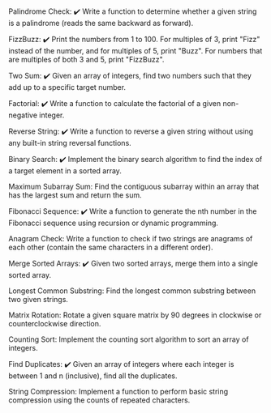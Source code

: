 Palindrome Check: ✔️
Write a function to determine whether a given string is a palindrome (reads the same backward as forward).

FizzBuzz: ✔️
Print the numbers from 1 to 100. For multiples of 3, print "Fizz" instead of the number, and for multiples of 5, print "Buzz". For numbers that are multiples of both 3 and 5, print "FizzBuzz".

Two Sum: ✔️
Given an array of integers, find two numbers such that they add up to a specific target number.

Factorial: ✔️
Write a function to calculate the factorial of a given non-negative integer.

Reverse String: ✔️
Write a function to reverse a given string without using any built-in string reversal functions.

Binary Search: ✔️
Implement the binary search algorithm to find the index of a target element in a sorted array.

Maximum Subarray Sum: 
Find the contiguous subarray within an array that has the largest sum and return the sum.

Fibonacci Sequence: ✔️
Write a function to generate the nth number in the Fibonacci sequence using recursion or dynamic programming.

Anagram Check:
Write a function to check if two strings are anagrams of each other (contain the same characters in a different order).

Merge Sorted Arrays: ✔️
Given two sorted arrays, merge them into a single sorted array.

Longest Common Substring:
Find the longest common substring between two given strings.

Matrix Rotation:
Rotate a given square matrix by 90 degrees in clockwise or counterclockwise direction.

Counting Sort:
Implement the counting sort algorithm to sort an array of integers.

Find Duplicates: ✔️
Given an array of integers where each integer is between 1 and n (inclusive), find all the duplicates.

String Compression:
Implement a function to perform basic string compression using the counts of repeated characters.